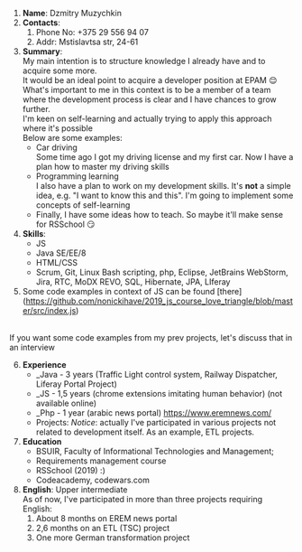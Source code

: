 
1. **Name**: Dzmitry Muzychkin
2. **Contacts**:
    1. Phone No: +375 29 556 94 07
    2. Addr:  Mstislavtsa str, 24-61
3. **Summary**: <br />
My main intention is to structure knowledge I already have and to acquire some more. <br />
It would be an ideal point to acquire a developer position at EPAM :relieved: <br />
What's important to me in this context is to be a member of a team where the development process is clear and I have chances to grow further. <br />
I'm keen on self-learning and actually trying to apply this approach where it's possible <br />
Below are some examples:
    * Car driving <br />
    Some time ago I got my driving license and my first car. Now I have a plan how to master my driving skills
    * Programming learning <br />
    I also have a plan to work on my development skills. It's **not** a simple idea, e.g. "I want to know this and this". I'm going to implement some concepts of self-learning
    * Finally, I have some ideas how to teach. So maybe it'll make sense for RSSchool :smirk:
4. **Skills**:
    * JS
    * Java SE/EE/8
    * HTML/CSS
    * Scrum, Git, Linux Bash scripting, php, Eclipse, JetBrains WebStorm, Jira, RTC, MoDX REVO, SQL, Hibernate, JPA, LIferay
5. Some code examples in context of JS can be found [there] (https://github.com/nonickihave/2019_js_course_love_triangle/blob/master/src/index.js)
  <br />
  If you want some code examples from my prev projects, let's discuss that in an interview

6. **Experience**
    * _Java - 3 years (Traffic Light control system, Railway Dispatcher, Liferay Portal Project)
    * _JS - 1,5 years (chrome extensions imitating human behavior) (not available online)
    * _Php - 1 year (arabic news portal) https://www.eremnews.com/
    * Projects: *Notice*: actually I've participated in various projects not related to development itself. As an example, ETL projects.
7. **Education**
    *  BSUIR, Faculty of Informational Technologies and Management;
    *  Requirements management course
    *  RSSchool (2019) :)
    *  Codeacademy, codewars.com
8. **English**: Upper intermediate <br />
 As of now, I've participated in more than three projects requiring English:
    1. About 8 months on EREM news portal
    2. 2,6 months on an ETL (TSC) project
    3. One more German transformation project

